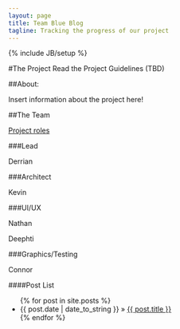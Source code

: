 ```yaml
---
layout: page
title: Team Blue Blog
tagline: Tracking the progress of our project
---
```

{% include JB/setup %}

#The Project
Read the Project Guidelines (TBD)

##About:

Insert information about the project here!

##The Team

[Project roles](roles.html)

###Lead

Derrian

###Architect

Kevin

###UI/UX

Nathan

Deephti

###Graphics/Testing

Connor


####Post List

<ul class="posts">
  {% for post in site.posts %}
    <li><span>{{ post.date | date_to_string }}</span> &raquo; <a href="{{ BASE_PATH }}{{ post.url }}">{{ post.title }}</a></li>
  {% endfor %}
</ul>
